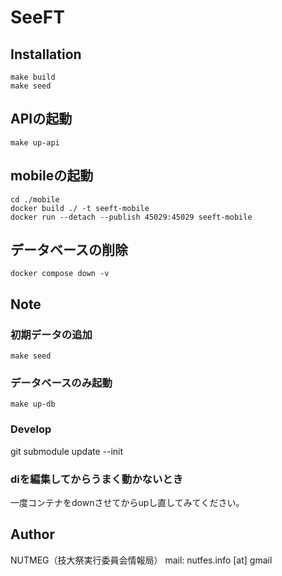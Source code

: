 # SeeFT

## Installation
``` fish
make build
make seed
```

## APIの起動
``` fish
make up-api
```

## mobileの起動
``` fish
cd ./mobile
docker build ./ -t seeft-mobile
docker run --detach --publish 45029:45029 seeft-mobile
```

## データベースの削除
``` fish
docker compose down -v
```

## Note
### 初期データの追加
``` fish
make seed
```

### データベースのみ起動
``` fish
make up-db
```

### Develop
git submodule update --init

### diを編集してからうまく動かないとき
一度コンテナをdownさせてからupし直してみてください。

## Author
NUTMEG（技大祭実行委員会情報局）
mail: nutfes.info [at] gmail
